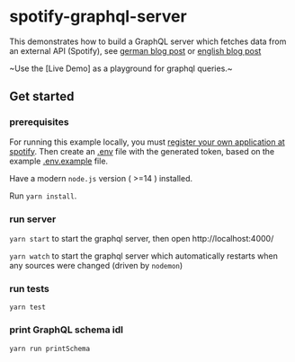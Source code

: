 # spotify-graphql-server

This demonstrates how to build a GraphQL server which fetches data from an external API (Spotify),
see [german blog post](https://blog.codecentric.de/2017/09/graphql-mit-spotify-teil-1-server) or
 [english blog post](https://blog.codecentric.de/en/2017/01/lets-build-spotify-graphql-server)

~Use the [Live Demo] as a playground for graphql queries.~

## Get started

### prerequisites

For running this example locally, you must 
[register your own application at spotify](https://developer.spotify.com/documentation/general/guides/authorization/app-settings/).
Then create an [.env](./.env) file with the generated token, based on the example [.env.example](./.env.example) file.

Have a modern `node.js` version ( >=14 ) installed.

Run `yarn install`. 

### run server

`yarn start` to start the graphql server, then open http://localhost:4000/

`yarn watch` to start the graphql server which automatically restarts when any sources were changed (driven by `nodemon`)

### run tests

`yarn test`

### print GraphQL schema idl

`yarn run printSchema`
